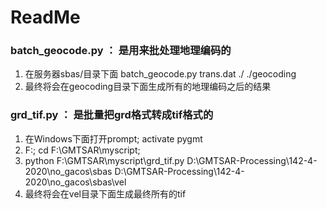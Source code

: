 # ReadMe
###  batch_geocode.py ： 是用来批处理地理编码的
1. 在服务器sbas/目录下面 batch_geocode.py trans.dat ./ ./geocoding
2. 最终将会在geocoding目录下面生成所有的地理编码之后的结果
### grd_tif.py ： 是批量把grd格式转成tif格式的
1. 在Windows下面打开prompt; activate pygmt
2. F:; cd  F:\GMTSAR\myscript; 
3. python F:\GMTSAR\myscript\grd_tif.py D:\GMTSAR-Processing\142-4-2020\no_gacos\sbas D:\GMTSAR-Processing\142-4-2020\no_gacos\sbas\vel
4. 最终将会在vel目录下面生成最终所有的tif
